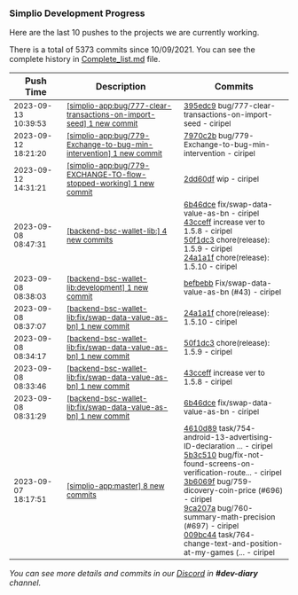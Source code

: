 
### Simplio Development Progress

Here are the last 10 pushes to the projects we are currently working.

There is a total of 5373 commits since 10/09/2021. You can see the complete history in
 [Complete_list.md](Complete_list.md) file.

| Push Time | Description | Commits |
| --- | --- | --- |
| <sub>2023-09-13 10:39:53</sub> | <sub>[[simplio-app:bug/777-clear-transactions-on-import-seed] 1 new commit](https://github.com/SimplioOfficial/simplio-app/commit/395edc9c9f953350e8bd7f337b5d010abd7a5038)</sub> | <sub>[395edc9](https://github.com/SimplioOfficial/simplio-app/commit/395edc9c9f953350e8bd7f337b5d010abd7a5038) bug/777-clear-transactions-on-import-seed - ciripel</sub> |
| <sub>2023-09-12 18:21:20</sub> | <sub>[[simplio-app:bug/779-Exchange-to-bug-min-intervention] 1 new commit](https://github.com/SimplioOfficial/simplio-app/commit/7970c2b8c3d112a848a0455384b2f17b92ca2929)</sub> | <sub>[7970c2b](https://github.com/SimplioOfficial/simplio-app/commit/7970c2b8c3d112a848a0455384b2f17b92ca2929) bug/779-Exchange-to-bug-min-intervention - ciripel</sub> |
| <sub>2023-09-12 14:31:21</sub> | <sub>[[simplio-app:bug/779-EXCHANGE-TO-flow-stopped-working] 1 new commit](https://github.com/SimplioOfficial/simplio-app/commit/2dd60df80ecef4c2187bf6567128c92c666e55ad)</sub> | <sub>[2dd60df](https://github.com/SimplioOfficial/simplio-app/commit/2dd60df80ecef4c2187bf6567128c92c666e55ad) wip - ciripel</sub> |
| <sub>2023-09-08 08:47:31</sub> | <sub>[[backend-bsc-wallet-lib:] 4 new commits](https://github.com/SimplioOfficial/backend-bsc-wallet-lib/compare/6b46dce226e2^...24a1a1fbd755)</sub> | <sub>[6b46dce](https://github.com/SimplioOfficial/backend-bsc-wallet-lib/commit/6b46dce226e28572587d828363cc4cd6888cd050) fix/swap-data-value-as-bn - ciripel<br>[43cceff](https://github.com/SimplioOfficial/backend-bsc-wallet-lib/commit/43cceff9b9298c6d688a8ca7fb2f80a92468255a) increase ver to 1.5.8 - ciripel<br>[50f1dc3](https://github.com/SimplioOfficial/backend-bsc-wallet-lib/commit/50f1dc3f502f8b835025cd3203e974c6b62e21e6) chore(release): 1.5.9 - ciripel<br>[24a1a1f](https://github.com/SimplioOfficial/backend-bsc-wallet-lib/commit/24a1a1fbd755bcda65fb1090fe54b265612822f9) chore(release): 1.5.10 - ciripel</sub> |
| <sub>2023-09-08 08:38:03</sub> | <sub>[[backend-bsc-wallet-lib:development] 1 new commit](https://github.com/SimplioOfficial/backend-bsc-wallet-lib/commit/befbebb988f7c7aa796c458e6959cb248de0b3c2)</sub> | <sub>[befbebb](https://github.com/SimplioOfficial/backend-bsc-wallet-lib/commit/befbebb988f7c7aa796c458e6959cb248de0b3c2) Fix/swap-data-value-as-bn (#43) - ciripel</sub> |
| <sub>2023-09-08 08:37:07</sub> | <sub>[[backend-bsc-wallet-lib:fix/swap-data-value-as-bn] 1 new commit](https://github.com/SimplioOfficial/backend-bsc-wallet-lib/commit/24a1a1fbd755bcda65fb1090fe54b265612822f9)</sub> | <sub>[24a1a1f](https://github.com/SimplioOfficial/backend-bsc-wallet-lib/commit/24a1a1fbd755bcda65fb1090fe54b265612822f9) chore(release): 1.5.10 - ciripel</sub> |
| <sub>2023-09-08 08:34:17</sub> | <sub>[[backend-bsc-wallet-lib:fix/swap-data-value-as-bn] 1 new commit](https://github.com/SimplioOfficial/backend-bsc-wallet-lib/commit/50f1dc3f502f8b835025cd3203e974c6b62e21e6)</sub> | <sub>[50f1dc3](https://github.com/SimplioOfficial/backend-bsc-wallet-lib/commit/50f1dc3f502f8b835025cd3203e974c6b62e21e6) chore(release): 1.5.9 - ciripel</sub> |
| <sub>2023-09-08 08:33:46</sub> | <sub>[[backend-bsc-wallet-lib:fix/swap-data-value-as-bn] 1 new commit](https://github.com/SimplioOfficial/backend-bsc-wallet-lib/commit/43cceff9b9298c6d688a8ca7fb2f80a92468255a)</sub> | <sub>[43cceff](https://github.com/SimplioOfficial/backend-bsc-wallet-lib/commit/43cceff9b9298c6d688a8ca7fb2f80a92468255a) increase ver to 1.5.8 - ciripel</sub> |
| <sub>2023-09-08 08:31:29</sub> | <sub>[[backend-bsc-wallet-lib:fix/swap-data-value-as-bn] 1 new commit](https://github.com/SimplioOfficial/backend-bsc-wallet-lib/commit/6b46dce226e28572587d828363cc4cd6888cd050)</sub> | <sub>[6b46dce](https://github.com/SimplioOfficial/backend-bsc-wallet-lib/commit/6b46dce226e28572587d828363cc4cd6888cd050) fix/swap-data-value-as-bn - ciripel</sub> |
| <sub>2023-09-07 18:17:51</sub> | <sub>[[simplio-app:master] 8 new commits](https://github.com/SimplioOfficial/simplio-app/compare/acdde81934ec...f2920ffcce15)</sub> | <sub>[4610d89](https://github.com/SimplioOfficial/simplio-app/commit/4610d89aba5a07d50f8d06ba151af38336b4314e) task/754-android-13-advertising-ID-declaration ... - ciripel<br>[5b3c510](https://github.com/SimplioOfficial/simplio-app/commit/5b3c5107390ca6b2d1db3424caa8dbd2d9701447) bug/fix-not-found-screens-on-verification-route... - ciripel<br>[3b6069f](https://github.com/SimplioOfficial/simplio-app/commit/3b6069fc56392468018fb46bf50b2efad7a1a435) bug/759-dicovery-coin-price (#696) - ciripel<br>[9ca207a](https://github.com/SimplioOfficial/simplio-app/commit/9ca207ac918842e8d555d7c9259086cb16974abb) bug/760-summary-math-precision (#697) - ciripel<br>[009bc44](https://github.com/SimplioOfficial/simplio-app/commit/009bc445ae73cd111bc6eb89e6b1c2ced0417a19) task/764-change-text-and-position-at-my-games (... - ciripel</sub> |

_You can see more details and commits in our [Discord](https://discord.gg/aKhjuwZmdP) in **#dev-diary** channel._
